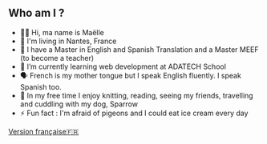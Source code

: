 ## Who am I ?


- 👋🏾 Hi, ma name is Maëlle 
- 📍 I'm living in Nantes, France
- 🏫 I have a Master in English and Spanish Translation and a Master MEEF (to become a teacher)
- 🌱 I’m currently learning web development at ADATECH School
- 🗣️ French is my mother tongue but I speak English fluently. I speak Spanish too.
- 🧶 In my free time I enjoy knitting, reading, seeing my friends, travelling and cuddling with my dog, Sparrow
- ⚡ Fun fact : I'm afraid of pigeons and I could eat ice cream every day

[Version française🇫🇷](README_fr.md)
